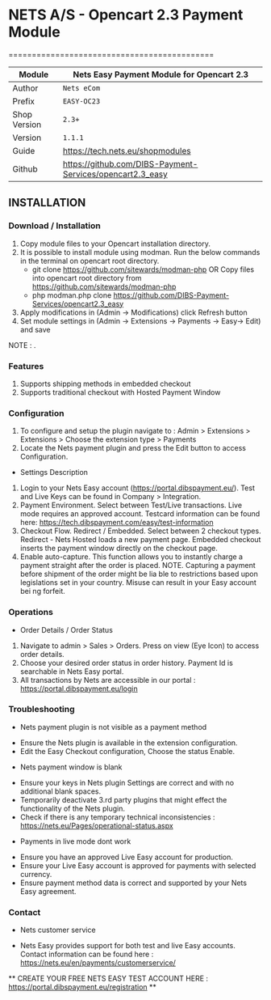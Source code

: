 # NETS A/S - Opencart 2.3 Payment Module
============================================

|Module | Nets Easy Payment Module for Opencart 2.3
|------|----------
|Author | `Nets eCom`
|Prefix | `EASY-OC23`
|Shop Version | `2.3+`
|Version | `1.1.1`
|Guide | https://tech.nets.eu/shopmodules
|Github | https://github.com/DIBS-Payment-Services/opencart2.3_easy

## INSTALLATION

### Download / Installation

1. Copy module files to your Opencart installation directory.
2. It is possible to install module using modman.
   Run the below commands in the terminal on opencart root directory.
	- git clone https://github.com/sitewards/modman-php OR Copy files into opencart root directory from https://github.com/sitewards/modman-php
	- php modman.php clone https://github.com/DIBS-Payment-Services/opencart2.3_easy
3. Apply modifications in (Admin -> Modifications) click Refresh button
3. Set module settings in (Admin -> Extensions -> Payments -> Easy-> Edit) and save

NOTE : .

### Features
1. Supports shipping methods in embedded checkout
2. Supports traditional checkout with Hosted Payment Window


### Configuration
1. To configure and setup the plugin navigate to : Admin > Extensions > Extensions > Choose the extension type > Payments 
2. Locate the Nets payment plugin and press the Edit button to access Configuration.

* Settings Description
1. Login to your Nets Easy account (https://portal.dibspayment.eu/). Test and Live Keys can be found in Company > Integration.
2. Payment Environment. Select between Test/Live transactions. Live mode requires an approved account. Testcard information can be found here: https://tech.dibspayment.com/easy/test-information 
3. Checkout Flow. Redirect / Embedded. Select between 2 checkout types. Redirect - Nets Hosted loads a new payment page. Embedded checkout inserts the payment window directly on the checkout page.
4. Enable auto-capture. This function allows you to instantly charge a payment straight after the order is placed.
   NOTE. Capturing a payment before shipment of the order might be lia ble to restrictions based upon legislations set in your country. Misuse can result in your Easy account bei ng forfeit.

### Operations
* Order Details / Order Status
1. Navigate to admin > Sales > Orders. Press on view (Eye Icon) to access order details.
2. Choose your desired order status in order history. Payment Id is searchable in Nets Easy portal.
3. All transactions by Nets are accessible in our portal : https://portal.dibspayment.eu/login

### Troubleshooting
* Nets payment plugin is not visible as a payment method
- Ensure the Nets plugin is available in the extension configuration.
- Edit the Easy Checkout configuration, Choose the status Enable.

* Nets payment window is blank
- Ensure your keys in Nets plugin Settings are correct and with no additional blank spaces.
- Temporarily deactivate 3.rd party plugins that might effect the functionality of the Nets plugin.
- Check if there is any temporary technical inconsistencies : https://nets.eu/Pages/operational-status.aspx

* Payments in live mode dont work
- Ensure you have an approved Live Easy account for production.
- Ensure your Live Easy account is approved for payments with selected currency.
- Ensure payment method data is correct and supported by your Nets Easy agreement.

### Contact
* Nets customer service
- Nets Easy provides support for both test and live Easy accounts. Contact information can be found here : https://nets.eu/en/payments/customerservice/

** CREATE YOUR FREE NETS EASY TEST ACCOUNT HERE : https://portal.dibspayment.eu/registration **
